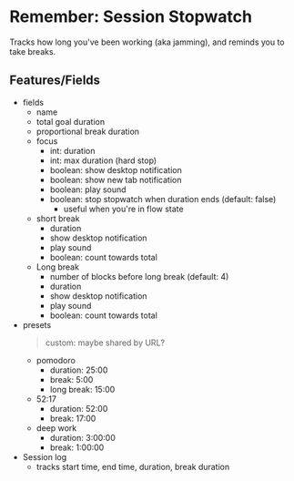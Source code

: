 # Remember: Session Stopwatch

Tracks how long you've been working (aka jamming), and reminds you to take breaks.

## Features/Fields

- fields
  - name
  - total goal duration
  - proportional break duration
  - focus
    - int: duration
    - int: max duration (hard stop)
    - boolean: show desktop notification
    - boolean: show new tab notification
    - boolean: play sound
    - boolean: stop stopwatch when duration ends (default: false)
      - useful when you're in flow state
  - short break
    - duration
    - show desktop notification
    - play sound
    - boolean: count towards total
  - Long break
    - number of blocks before long break (default: 4)
    - duration
    - show desktop notification
    - play sound
    - boolean: count towards total
- presets
  > custom: maybe shared by URL?
  - pomodoro
    - duration: 25:00
    - break: 5:00
    - long break: 15:00
  - 52:17
    - duration: 52:00
    - break: 17:00
  - deep work
    - duration: 3:00:00
    - break: 1:00:00
- Session log
  - tracks start time, end time, duration, break duration

